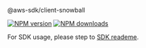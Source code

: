 @aws-sdk/client-snowball

[![NPM version](https://img.shields.io/npm/v/@aws-sdk/client-snowball/beta.svg)](https://www.npmjs.com/package/@aws-sdk/client-snowball)
[![NPM downloads](https://img.shields.io/npm/dm/@aws-sdk/client-snowball.svg)](https://www.npmjs.com/package/@aws-sdk/client-snowball)

For SDK usage, please step to [SDK reademe](https://github.com/aws/aws-sdk-js-v3).
